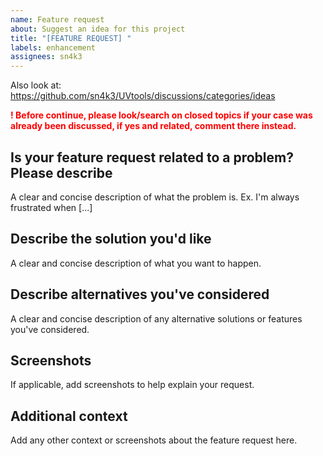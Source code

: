```yaml
---
name: Feature request
about: Suggest an idea for this project
title: "[FEATURE REQUEST] "
labels: enhancement
assignees: sn4k3
---
```


Also look at: https://github.com/sn4k3/UVtools/discussions/categories/ideas

<span style="color:red">**! Before continue, please look/search on closed topics if your case was already been discussed, if yes and related, comment there instead.**</span>

## Is your feature request related to a problem? Please describe
A clear and concise description of what the problem is. Ex. I'm always frustrated when [...]

## Describe the solution you'd like
A clear and concise description of what you want to happen.

## Describe alternatives you've considered
A clear and concise description of any alternative solutions or features you've considered.

## Screenshots
If applicable, add screenshots to help explain your request.

## Additional context
Add any other context or screenshots about the feature request here.

